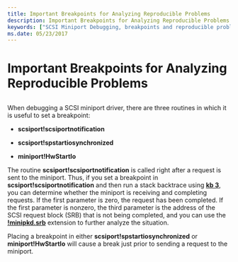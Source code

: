 ```yaml
---
title: Important Breakpoints for Analyzing Reproducible Problems
description: Important Breakpoints for Analyzing Reproducible Problems
keywords: ["SCSI Miniport Debugging, breakpoints and reproducible problems"]
ms.date: 05/23/2017
---
```


# Important Breakpoints for Analyzing Reproducible Problems


## <span id="ddk_device_manager_problem_codes_dbg"></span><span id="DDK_DEVICE_MANAGER_PROBLEM_CODES_DBG"></span>


When debugging a SCSI miniport driver, there are three routines in which it is useful to set a breakpoint:

-   **scsiport!scsiportnotification**

-   **scsiport!spstartiosynchronized**

-   **miniport!HwStartIo**

The routine **scsiport!scsiportnotification** is called right after a request is sent to the miniport. Thus, if you set a breakpoint in **scsiport!scsiportnotification** and then run a stack backtrace using [**kb 3**](k--kb--kc--kd--kp--kp--kv--display-stack-backtrace-.md), you can determine whether the miniport is receiving and completing requests. If the first parameter is zero, the request has been completed. If the first parameter is nonzero, the third parameter is the address of the SCSI request block (SRB) that is not being completed, and you can use the [**!minipkd.srb**](-minipkd-srb.md) extension to further analyze the situation.

Placing a breakpoint in either **scsiport!spstartiosynchronized** or **miniport!HwStartIo** will cause a break just prior to sending a request to the miniport.

 

 





